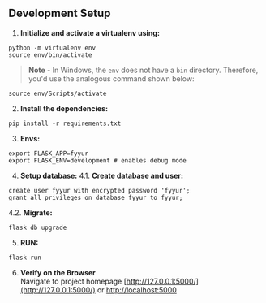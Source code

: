 ## Development Setup

1. **Initialize and activate a virtualenv using:**
```
python -m virtualenv env
source env/bin/activate
```
>**Note** - In Windows, the `env` does not have a `bin` directory. Therefore, you'd use the analogous command shown below:
```
source env/Scripts/activate
```

2. **Install the dependencies:**
```
pip install -r requirements.txt
```

3. **Envs:**
```
export FLASK_APP=fyyur
export FLASK_ENV=development # enables debug mode
```
4. **Setup database:**
4.1. **Create database and user:**
```
create user fyyur with encrypted password 'fyyur';
grant all privileges on database fyyur to fyyur;
```
4.2. **Migrate:**
```
flask db upgrade
```
5. **RUN:**
```
flask run
```
6. **Verify on the Browser**<br>
Navigate to project homepage [http://127.0.0.1:5000/](http://127.0.0.1:5000/) or [http://localhost:5000](http://localhost:5000) 

